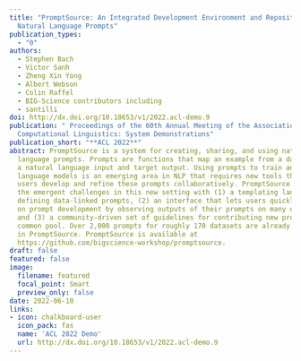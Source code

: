 ```yaml
---
title: "PromptSource: An Integrated Development Environment and Repository for
  Natural Language Prompts"
publication_types:
  - "0"
authors:
  - Stephen Bach
  - Victor Sanh
  - Zheng Xin Yong
  - Albert Webson
  - Colin Raffel
  - BIG-Science contributors including
  - santilli
doi: http://dx.doi.org/10.18653/v1/2022.acl-demo.9
publication: " Proceedings of the 60th Annual Meeting of the Association for
  Computational Linguistics: System Demonstrations"
publication_short: "**ACL 2022**"
abstract: PromptSource is a system for creating, sharing, and using natural
  language prompts. Prompts are functions that map an example from a dataset to
  a natural language input and target output. Using prompts to train and query
  language models is an emerging area in NLP that requires new tools that let
  users develop and refine these prompts collaboratively. PromptSource addresses
  the emergent challenges in this new setting with (1) a templating language for
  defining data-linked prompts, (2) an interface that lets users quickly iterate
  on prompt development by observing outputs of their prompts on many examples,
  and (3) a community-driven set of guidelines for contributing new prompts to a
  common pool. Over 2,000 prompts for roughly 170 datasets are already available
  in PromptSource. PromptSource is available at
  https://github.com/bigscience-workshop/promptsource.
draft: false
featured: false
image:
  filename: featured
  focal_point: Smart
  preview_only: false
date: 2022-06-10
links:
- icon: chalkboard-user
  icon_pack: fas
  name: 'ACL 2022 Demo'
  url: http://dx.doi.org/10.18653/v1/2022.acl-demo.9
---
```

